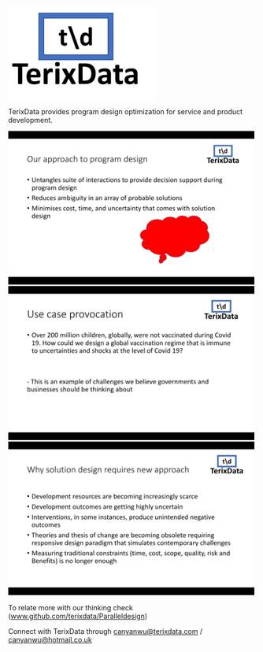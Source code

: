 <img src="Logo_Gallery.jpg" width="300">


TerixData provides program design optimization for service and product development.

<img src="Solutionopt.jpg" width="500">

<img src="Use case.jpg" width="500">

<img src="New approach.jpg" width="500">

To relate more with our thinking check (www.github.com/terixdata/Paralleldesign) 

Connect with TerixData through canyanwu@terixdata.com / canyanwu@hotmail.co.uk 
